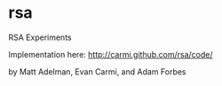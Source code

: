 rsa
===
RSA Experiments

Implementation here:
http://carmi.github.com/rsa/code/

by Matt Adelman, Evan Carmi, and Adam Forbes
